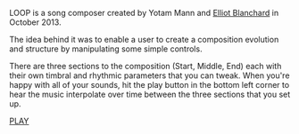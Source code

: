 LOOP is a song composer created by Yotam Mann and [Elliot Blanchard](invisiblelightnetwork.com) in October 2013. 

The idea behind it was to enable a user to create a composition evolution and structure by manipulating some simple controls. 

There are three sections to the composition (Start, Middle, End) each with their own timbral and rhythmic parameters that you can tweak. When you're happy with all of your sounds, hit the play button in the bottom left corner to hear the music interpolate over time between the three sections that you set up. 

[PLAY](http://tambien.github.io/ILN_LOOP/)